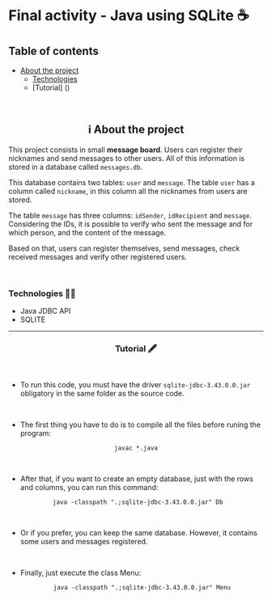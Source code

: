 # Final activity - Java using SQLite ☕

## Table of contents
- [About the project](#--ℹ%EF%B8%8F-about-the-project)
  - [Technologies](#-technologies--)
  - [Tutorial] ()
 

<br>

<h2 align="center">  ℹ️ About the project</h2>

This project consists in small **message board**. Users can register their nicknames and send messages to other users. All of this information is stored in a database called `messages.db`. 

This database contains two tables: `user` and `message`. The table `user` has a column called `nickname`, in this column all the nicknames from users are stored.

The table `message` has three columns: `idSender`, `idRecipient` and `message`. Considering the IDs, it is possible to verify who sent the message and for which person, and the content of the message. 

Based on that, users can register themselves, send messages, check received messages and verify other registered users. 

<br>



<h3> Technologies 🧑‍💻 </h3>

- Java JDBC API
- SQLITE


---

<h3 align="center"> Tutorial 🖋️ </h3>

<br>

- To run this code, you must have the driver `sqlite-jdbc-3.43.0.0.jar` obligatory in the same folder as the source code.

<br>

- The first thing you have to do is to compile all the files before runing the program:

<p align="center"> <code> javac *.java </code></p>

<br> 

- After that, if you want to create an empty database, just with the rows and columns, you can run this command:
 
<p align="center"> <code>  java -classpath ".;sqlite-jdbc-3.43.0.0.jar" Db </code> </p>

<br>

- Or if you prefer, you can keep the same database. However, it contains some users and messages registered.

<br>

- Finally, just execute the class Menu:

  <p align="center"> <code> java -classpath ".;sqlite-jdbc-3.43.0.0.jar" Menu </code></p>
   



